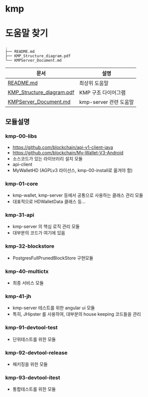 # kmp

# 도움말 찾기

~~~
.
├── README.md
├── KMP_Structure_diagram.pdf
└── KMPServer_Document.md
~~~

문서 | 설명
---|---
[README.md](README.md) |  최상위 도움말
[KMP_Structure_diagram.pdf](KMP_Structure_diagram.pdf) |  KMP 구조 다이어그램
[KMPServer_Document.md](KMPServer_Document.md) | kmp-server 관련 도움말

## 모듈설명

### kmp-00-libs
- https://github.com/blockchain/api-v1-client-java
- https://github.com/blockchain/My-Wallet-V3-Android
- 소스코드가 있는 라이브러리 설치 모듈
- api-client
- MyWalletHD (AGPLv3 라이선스, kmp-00-install로 옮겨야 함)

### kmp-01-core
- kmp-wallet, kmp-server 등에서 공통으로 사용하는 클래스 관리 모듈
- 대표적으로 HDWalletData 클래스 등...

### kmp-31-api
- kmp-server 의 핵심 로직 관리 모듈
- 대부분의 코드가 여기에 있음

### kmp-32-blockstore
- PostgresFullPrunedBlockStore 구현모듈

### kmp-40-multictx
- 최종 서비스 모듈

### kmp-41-jh
- kmp-server 테스트를 위한 angular ui 모듈
- 특히, JHipster 를 사용하여, 대부분의 house keeping 코드들을 관리

### kmp-91-devtool-test
- 단위테스트를 위한 모듈

### kmp-92-devtool-release
- 패키징을 위한 모듈

### kmp-93-devtool-itest
- 통합테스트를 위한 모듈
